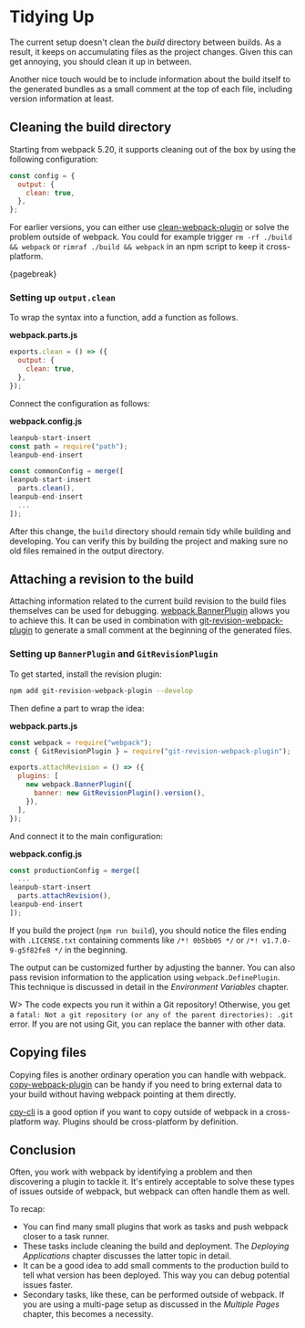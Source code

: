 # Tidying Up

The current setup doesn't clean the _build_ directory between builds. As a result, it keeps on accumulating files as the project changes. Given this can get annoying, you should clean it up in between.

Another nice touch would be to include information about the build itself to the generated bundles as a small comment at the top of each file, including version information at least.

## Cleaning the build directory

Starting from webpack 5.20, it supports cleaning out of the box by using the following configuration:

```javascript
const config = {
  output: {
    clean: true,
  },
};
```

For earlier versions, you can either use [clean-webpack-plugin](https://www.npmjs.com/package/clean-webpack-plugin) or solve the problem outside of webpack. You could for example trigger `rm -rf ./build && webpack` or `rimraf ./build && webpack` in an npm script to keep it cross-platform.

{pagebreak}

### Setting up `output.clean`

To wrap the syntax into a function, add a function as follows.

**webpack.parts.js**

```javascript
exports.clean = () => ({
  output: {
    clean: true,
  },
});
```

Connect the configuration as follows:

**webpack.config.js**

```javascript
leanpub-start-insert
const path = require("path");
leanpub-end-insert

const commonConfig = merge([
leanpub-start-insert
  parts.clean(),
leanpub-end-insert
  ...
]);
```

After this change, the `build` directory should remain tidy while building and developing. You can verify this by building the project and making sure no old files remained in the output directory.

## Attaching a revision to the build

Attaching information related to the current build revision to the build files themselves can be used for debugging. [webpack.BannerPlugin](https://webpack.js.org/plugins/banner-plugin/) allows you to achieve this. It can be used in combination with [git-revision-webpack-plugin](https://www.npmjs.com/package/git-revision-webpack-plugin) to generate a small comment at the beginning of the generated files.

### Setting up `BannerPlugin` and `GitRevisionPlugin`

To get started, install the revision plugin:

```bash
npm add git-revision-webpack-plugin --develop
```

Then define a part to wrap the idea:

**webpack.parts.js**

```javascript
const webpack = require("webpack");
const { GitRevisionPlugin } = require("git-revision-webpack-plugin");

exports.attachRevision = () => ({
  plugins: [
    new webpack.BannerPlugin({
      banner: new GitRevisionPlugin().version(),
    }),
  ],
});
```

And connect it to the main configuration:

**webpack.config.js**

```javascript
const productionConfig = merge([
  ...
leanpub-start-insert
  parts.attachRevision(),
leanpub-end-insert
]);
```

If you build the project (`npm run build`), you should notice the files ending with `.LICENSE.txt` containing comments like `/*! 0b5bb05 */` or `/*! v1.7.0-9-g5f82fe8 */` in the beginning.

The output can be customized further by adjusting the banner. You can also pass revision information to the application using `webpack.DefinePlugin`. This technique is discussed in detail in the _Environment Variables_ chapter.

W> The code expects you run it within a Git repository! Otherwise, you get a `fatal: Not a git repository (or any of the parent directories): .git` error. If you are not using Git, you can replace the banner with other data.

## Copying files

Copying files is another ordinary operation you can handle with webpack. [copy-webpack-plugin](https://www.npmjs.com/package/copy-webpack-plugin) can be handy if you need to bring external data to your build without having webpack pointing at them directly.

[cpy-cli](https://www.npmjs.com/package/cpy-cli) is a good option if you want to copy outside of webpack in a cross-platform way. Plugins should be cross-platform by definition.

## Conclusion

Often, you work with webpack by identifying a problem and then discovering a plugin to tackle it. It's entirely acceptable to solve these types of issues outside of webpack, but webpack can often handle them as well.

To recap:

- You can find many small plugins that work as tasks and push webpack closer to a task runner.
- These tasks include cleaning the build and deployment. The _Deploying Applications_ chapter discusses the latter topic in detail.
- It can be a good idea to add small comments to the production build to tell what version has been deployed. This way you can debug potential issues faster.
- Secondary tasks, like these, can be performed outside of webpack. If you are using a multi-page setup as discussed in the _Multiple Pages_ chapter, this becomes a necessity.
